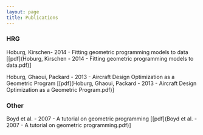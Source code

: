 ```yaml
---
layout: page
title: Publications
---
```


### HRG

Hoburg, Kirschen- 2014 - Fitting geometric programming models to data [[pdf](Hoburg, Kirschen - 2014 - Fitting geometric programming models to data.pdf)]

Hoburg, Ghaoui, Packard - 2013 - Aircraft Design Optimization as a Geometric Program [[pdf](Hoburg, Ghaoui, Packard - 2013 - Aircraft Design Optimization as a Geometric Program.pdf)]


### Other

Boyd et al. - 2007 - A tutorial on geometric programming [[pdf](Boyd et al. - 2007 - A tutorial on geometric programming.pdf)]